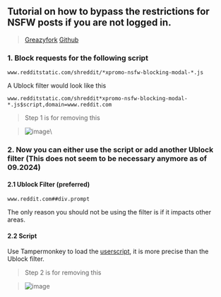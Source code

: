 ## Tutorial on how to bypass the restrictions for NSFW posts if you are not logged in.
> [Greazyfork](https://greasyfork.org/en/scripts/491441-reddit-age-bypass/code) [Github](https://github.com/bababoi-2/Reddit-Age-Bypass)

### 1. Block requests for the following script
```
www.redditstatic.com/shreddit/*xpromo-nsfw-blocking-modal-*.js
```
A Ublock filter would look like this
```
www.redditstatic.com/shreddit*xpromo-nsfw-blocking-modal-*.js$script,domain=www.reddit.com
```
> Step 1 is for removing this

> ![image](https://github.com/bababoi-2/Reddit-Age-Bypass/assets/165707934/4abe1401-bbcc-4d5d-b9fc-4ae6f753be90)\

### 2. Now you can either use the script or add another Ublock filter (This does not seem to be necessary anymore as of 09.2024)

#### 2.1 Ublock Filter (preferred)
```
www.reddit.com##div.prompt
```
The only reason you should not be using the filter is if it impacts other areas.
#### 2.2 Script
Use Tampermonkey to load the [userscript](https://github.com/bababoi-2/Reddit-Age-Bypass/blob/main/reddit_age_bypass_userscript.js), it is more precise than the Ublock filter.


> Step 2 is for removing this

> ![image](https://github.com/bababoi-2/Reddit-Age-Bypass/assets/165707934/265ae2fe-455a-4840-b012-23398e6431b2)
